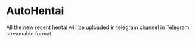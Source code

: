 # AutoHentai
All the new recent hentai will be uploaded in telegram channel in Telegram streamable format.
